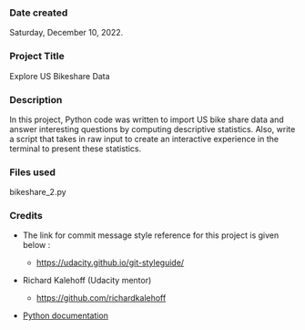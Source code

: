 ### Date created

Saturday, December 10, 2022.

### Project Title

Explore US Bikeshare Data

### Description

In this project, Python code was written to import US bike share data and answer interesting questions by computing descriptive statistics. Also, write a script that takes in raw input to create an interactive experience in the terminal to present these statistics.

### Files used

bikeshare_2.py

### Credits

- The link for commit message style reference for this project is given below :

  - https://udacity.github.io/git-styleguide/

- Richard Kalehoff (Udacity mentor)

  - https://github.com/richardkalehoff

- [Python documentation](https://docs.python.org/3/)
